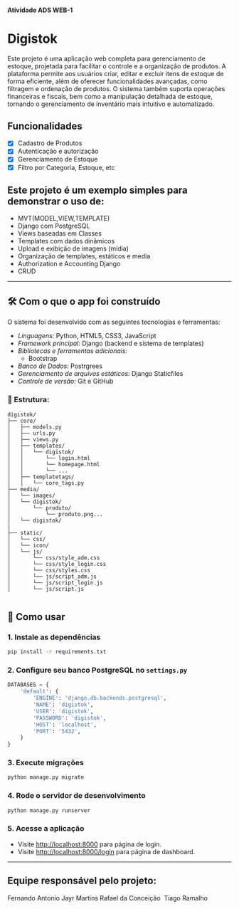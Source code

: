 #### Atividade ADS WEB-1
# Digistok

Este projeto é uma aplicação web completa para gerenciamento de estoque, projetada para facilitar o controle e a organização de produtos. A plataforma permite aos usuários criar, editar e excluir itens de estoque de forma eficiente, além de oferecer funcionalidades avançadas, como filtragem e ordenação de produtos. O sistema também suporta operações financeiras e fiscais, bem como a manipulação detalhada de estoque, tornando o gerenciamento de inventário mais intuitivo e automatizado.


 ## Funcionalidades
- [x] Cadastro de Produtos
- [x] Autenticação e autorização
- [x] Gerenciamento de Estoque
- [x] Filtro por Categoria, Estoque, etc

## Este projeto é um exemplo simples para demonstrar o uso de:

- MVT(MODEL,VIEW,TEMPLATE)
- Django com PostgreSQL
- Views baseadas em Classes
- Templates com dados dinâmicos
- Upload e exibição de imagens (mídia)
- Organização de templates, estáticos e media
- Authorization e Accounting Django
- CRUD

---
## 🛠 Com o que o app foi construído

O sistema foi desenvolvido com as seguintes tecnologias e ferramentas:

- *Linguagens:* Python, HTML5, CSS3, JavaScript
- *Framework principal:* Django (backend e sistema de templates)
- *Bibliotecas e ferramentas adicionais:*
  - Bootstrap
- *Banco de Dados:* Postrgrees
- *Gerenciamento de arquivos estáticos:* Django Staticfiles
- *Controle de versão:* Git e GitHub


### 📁 Estrutura:

```
digistok/
├── core/
│   ├── models.py
│   ├── urls.py
│   ├── views.py
│   ├── templates/
│   │   └── digistok/
│   │       └── login.html
│   │       └── homepage.html
│   │       └── ...
│   ├── templatetags/
│   │   └── core_tags.py
├── media/
│   └── images/
│   └── digistok/
│       └── produto/
│           └── produto.png...
│   └── digistok/
|
├── static/
│   └── css/
│   └── icon/
│   └── js/
│       └── css/style_adm.css
│       └── css/style_login.css
│       └── css/styles.css
│       └── js/script_adm.js
│       └── js/script_login.js
│       └── js/script.js


```

## 🚀 Como usar

### 1. Instale as dependências

```bash
pip install -r requirements.txt
```

### 2. Configure seu banco PostgreSQL no `settings.py`

```python
DATABASES = {
    'default': {
        'ENGINE': 'django.db.backends.postgresql',
        'NAME': 'digistok',
        'USER': 'digistok',
        'PASSWORD': 'digistok',
        'HOST': 'localhost',
        'PORT': '5432',
    }
}
```

### 3. Execute migrações

```bash
python manage.py migrate
```

### 4. Rode o servidor de desenvolvimento

```bash
python manage.py runserver
```

### 5. Acesse a aplicação

- Visite [http://localhost:8000](http://localhost:8000) para página de login.
- Visite [http://localhost:8000/login](http://localhost:8000/homepage) para página de dashboard.


---

## Equipe responsável pelo projeto:
Fernando Antonio 
Jayr Martins 
Rafael da Conceição 
Tiago Ramalho


